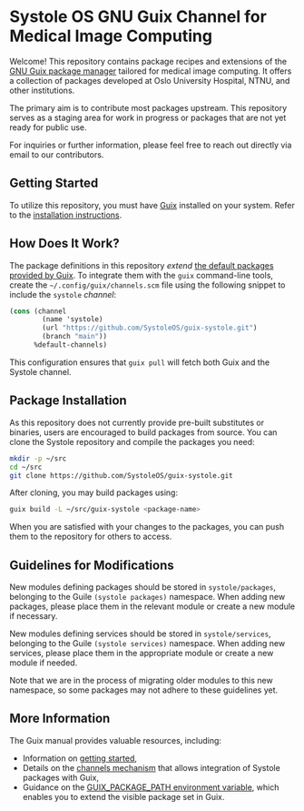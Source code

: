 Systole OS GNU Guix Channel for Medical Image Computing
=======================================================

Welcome! This repository contains package recipes and extensions of the
[GNU Guix package manager](https://guix.gnu.org) tailored for medical image computing. It offers a collection of packages developed at Oslo University Hospital, NTNU, and other institutions.

The primary aim is to contribute most packages upstream. This repository serves as a staging area for work in progress or packages that are not yet ready for public use.

For inquiries or further information, please feel free to reach out directly via email to our contributors.

## Getting Started

To utilize this repository, you must have [Guix](https://guix.gnu.org) installed on your system. Refer to the
[installation instructions](https://guix.gnu.org/manual/en/html_node/Binary-Installation.html).

## How Does It Work?

The package definitions in this repository _extend_ [the default packages provided by Guix](https://hpc.guix.info/browse). To integrate them with the `guix` command-line tools, create the `~/.config/guix/channels.scm` file using the following snippet to include the `systole` _channel_:

```scheme
(cons (channel
        (name 'systole)
        (url "https://github.com/SystoleOS/guix-systole.git")
        (branch "main"))
      %default-channels)
```

This configuration ensures that `guix pull` will fetch both Guix and the Systole channel.

## Package Installation

As this repository does not currently provide pre-built substitutes or binaries, users are encouraged to build packages from source. You can clone the Systole repository and compile the packages you need:

```bash
mkdir -p ~/src
cd ~/src
git clone https://github.com/SystoleOS/guix-systole.git
```

After cloning, you may build packages using:

```bash
guix build -L ~/src/guix-systole <package-name>
```

When you are satisfied with your changes to the packages, you can push them to the repository for others to access.

## Guidelines for Modifications

New modules defining packages should be stored in `systole/packages`, belonging to the Guile `(systole packages)` namespace. When adding new packages, please place them in the relevant module or create a new module if necessary.

New modules defining services should be stored in `systole/services`, belonging to the Guile `(systole services)` namespace. When adding new services, please place them in the appropriate module or create a new module if needed.

Note that we are in the process of migrating older modules to this new namespace, so some packages may not adhere to these guidelines yet.

## More Information

The Guix manual provides valuable resources, including:

- Information on [getting started](https://guix.gnu.org/manual/en/html_node/Getting-Started.html),
- Details on the [channels mechanism](https://www.gnu.org/software/guix/manual/en/html_node/Channels.html) that allows integration of Systole packages with Guix,
- Guidance on the [GUIX_PACKAGE_PATH environment variable](https://guix.gnu.org/manual/en/html_node/Package-Modules.html#index-GUIX_005fPACKAGE_005fPATH), which enables you to extend the visible package set in Guix.

